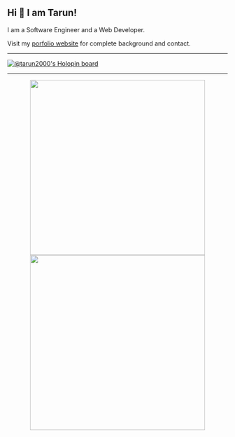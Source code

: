 ## Hi 👋 I am Tarun!
I am a Software Engineer and a Web Developer.

Visit my [porfolio website](https://resumetarun.netlify.app/) for complete background and contact.

---

[![@tarun2000's Holopin board](https://holopin.me/tarun2000)](https://holopin.io/@tarun2000)

---

<p align = "center">
  <img src = "https://github-readme-stats.vercel.app/api?username=tarun2000&show_icons=true&theme=bear" width = 400>
  <img src = "https://github-readme-streak-stats.herokuapp.com?user=tarun2000&theme=dark&hide_border=true" width = 400>
</p>

<!--
**tarun2000/tarun2000** is a ✨ _special_ ✨ repository because its `README.md` (this file) appears on your GitHub profile.

Here are some ideas to get you started:

- 🔭 I’m currently working on ...
- 🌱 I’m currently learning ...
- 👯 I’m looking to collaborate on ...
- 🤔 I’m looking for help with ...
- 💬 Ask me about ...
- 📫 How to reach me: ...
- 😄 Pronouns: ...
- ⚡ Fun fact: ...
-->
